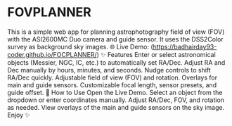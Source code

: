 # FOVPLANNER
This is a simple web app for planning astrophotography field of view (FOV) with the ASI2600MC Duo camera and guide sensor. It uses the DSS2Color survey as background sky images.
🌐 Live Demo: (https://badhairday93-coder.github.io/FOCPLANNER/)
✨ Features
Enter or select astronomical objects (Messier, NGC, IC, etc.) to automatically set RA/Dec.
Adjust RA and Dec manually by hours, minutes, and seconds.
Nudge controls to shift RA/Dec quickly.
Adjustable field of view (FOV) and rotation.
Overlays for main and guide sensors.
Customizable focal length, sensor presets, and guide offset.
🚀 How to Use
Open the Live Demo.
Select an object from the dropdown or enter coordinates manually.
Adjust RA/Dec, FOV, and rotation as needed.
View overlays of the main and guide sensors on the sky image.
Enjoy ✨

